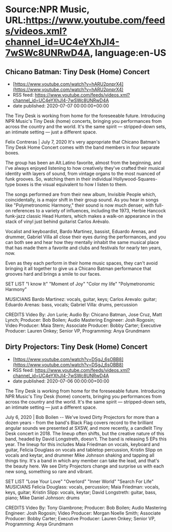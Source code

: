 # Source:NPR Music, URL:https://www.youtube.com/feeds/videos.xml?channel_id=UC4eYXhJI4-7wSWc8UNRwD4A, language:en-US

## Chicano Batman: Tiny Desk (Home) Concert
 - [https://www.youtube.com/watch?v=hARU2pnprX4](https://www.youtube.com/watch?v=hARU2pnprX4)
 - RSS feed: https://www.youtube.com/feeds/videos.xml?channel_id=UC4eYXhJI4-7wSWc8UNRwD4A
 - date published: 2020-07-07 00:00:00+00:00

The Tiny Desk is working from home for the foreseeable future. Introducing NPR Music's Tiny Desk (home) concerts, bringing you performances from across the country and the world. It's the same spirit — stripped-down sets, an intimate setting — just a different space.

Felix Contreras | July 7, 2020
It's very appropriate that Chicano Batman's Tiny Desk Home Concert comes with the band members in four separate boxes.

The group has been an Alt.Latino favorite, almost from the beginning, and I've always enjoyed listening to how creatively they've crafted their musical identity with layers of sound, from vintage organs to the most nuanced of funk grooves. So, watching them in their individual Hollywood-Squares-type boxes is the visual equivalent to how I listen to them.

The songs performed are from their new album, Invisible People which, coincidentally, is a major shift in their group sound. As you hear in songs like "Polymetronomic Harmony," their sound is now much denser, with full-on references to a variety of influences, including the 1973, Herbie Hancock funk-jazz classic Head Hunters, which makes a walk-on appearance in the stack of vinyl just behind guitarist Carlos Arévalo.

Vocalist and keyboardist, Bardo Martinez, bassist, Eduardo Arenas, and drummer, Gabriel Villa all close their eyes during the performances, and you can both see and hear how they mentally inhabit the same musical place that has made them a favorite and clubs and festivals for nearly ten years, now.

Even as they each perform in their home music spaces, they can't avoid bringing it all together to give us a Chicano Batman performance that grooves hard and brings a smile to our faces.

SET LIST
"I know It"
"Moment of Joy"
"Color my life"
"Polymetronomic Harmony"

MUSICIANS
Bardo Martinez: vocals, guitar, keys; Carlos Arevalo: guitar; Eduardo Arenas: bass, vocals; Gabriel Villa: drums, percussion

CREDITS
Video By: Jon Lurie; Audio By: Chicano Batman, Jose Cruz, Matt Lynch; Producer: Bob Boilen; Audio Mastering Engineer: Josh Rogosin; Video Producer: Maia Stern; Associate Producer: Bobby Carter; Executive Producer: Lauren Onkey; Senior VP, Programming: Anya Grundmann

## Dirty Projectors: Tiny Desk (Home) Concert
 - [https://www.youtube.com/watch?v=DSgJ_6sOBB8](https://www.youtube.com/watch?v=DSgJ_6sOBB8)
 - RSS feed: https://www.youtube.com/feeds/videos.xml?channel_id=UC4eYXhJI4-7wSWc8UNRwD4A
 - date published: 2020-07-06 00:00:00+00:00

The Tiny Desk is working from home for the foreseeable future. Introducing NPR Music's Tiny Desk (home) concerts, bringing you performances from across the country and the world. It's the same spirit — stripped-down sets, an intimate setting — just a different space.

July 6, 2020 | Bob Boilen -- We've loved Dirty Projectors for more than a dozen years - from the band's Black Flag covers record to the brilliant angular sounds we presented at SXSW, and more recently, a candlelit Tiny Desk concert in 2018. The lineup often shifts, but the creative nature of this band, headed by David Longstreth, doesn't. The band is releasing 5 EPs this year. The lineup for this includes Maia Friedman on vocals, keyboard and guitar, Felicia Douglass on vocals and tabletop percussion, Kristin Slipp on vocals and keytar, and drummer Mike Johnson shaking and tapping all things tiny. It's a band in which any member can take the lead, and that's the beauty here. We see Dirty Projectors change and surprise us with each new song, something so rare and vibrant.

SET LIST
"Lose Your Love"
"Overlord"
"Inner World"
"Search For Life"
MUSICIANS
Felicia Douglass: vocals, percussion; Maia Friedman: vocals, keys, guitar; Kristin Slipp: vocals, keytar; David Longstreth: guitar, bass, piano; Mike Daniel Johnson: drums

CREDITS
Video By: Tony Giambrone; Producer: Bob Boilen; Audio Mastering Engineer: Josh Rogosin; Video Producer: Morgan Noelle Smith; Associate Producer: Bobby Carter; Executive Producer: Lauren Onkey; Senior VP, Programming: Anya Grundmann

